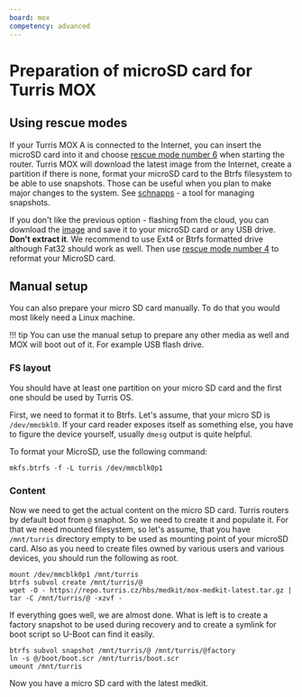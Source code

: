 ```yaml
---
board: mox
competency: advanced
---
```

# Preparation of microSD card for Turris MOX

## Using rescue modes

If your Turris MOX A is connected to the Internet, you can insert the microSD
card into it and choose [rescue mode number
6](rescue_modes.md#flash-from-the-internet) when starting the
router. Turris MOX will download the latest image from the Internet, create a
partition if there is none, format your microSD card to the Btrfs filesystem to
be able to use snapshots. Those can be useful when you plan to make major
changes to the system. See [schnapps](../../geek/schnapps/schnapps.md) - a tool for
managing snapshots.

If you don't like the previous option - flashing from the cloud, you can
download the [image](https://repo.turris.cz/hbs/medkit/) and save it to your
microSD card or any USB drive. **Don't extract it**. We recommend to use Ext4
or Btrfs formatted drive although Fat32 should work as well. Then use [rescue
mode number 4](rescue_modes.md#re-flash-router) to reformat
your MicroSD card.

## Manual setup

You can also prepare your micro SD card manually. To do that you would most
likely need a Linux machine.

!!! tip
    You can use the manual setup to prepare any other media as well and MOX
    will boot out of it. For example USB flash drive.

### FS layout

You should have at least one partition on your micro SD card and the first one
should be used by Turris OS.

First, we need to format it to Btrfs. Let's assume, that your micro SD is
`/dev/mmcbkl0`. If your card reader exposes itself as something else, you have
to figure the device yourself, usually `dmesg` output is quite helpful.

To format your MicroSD, use the following command:

```
mkfs.btrfs -f -L turris /dev/mmcblk0p1
```

### Content

Now we need to get the actual content on the micro SD card. Turris routers by
default boot from `@` snaphot. So we need to create it and populate it.  For
that we need mounted filesystem, so let's assume, that you have `/mnt/turris`
directory empty to be used as mounting point of your microSD card. Also as you
need to create files owned by various users and various devices, you should run
the following as root.


```
mount /dev/mmcblk0p1 /mnt/turris
btrfs subvol create /mnt/turris/@
wget -O - https://repo.turris.cz/hbs/medkit/mox-medkit-latest.tar.gz | tar -C /mnt/turris/@ -xzvf -

```

If everything goes well, we are almost done. What is left is to create a
factory snapshot to be used during recovery and to create a symlink for boot
script so U-Boot can find it easily.

```
btrfs subvol snapshot /mnt/turris/@ /mnt/turris/@factory
ln -s @/boot/boot.scr /mnt/turris/boot.scr
umount /mnt/turris
```

Now you have a micro SD card with the latest medkit.
